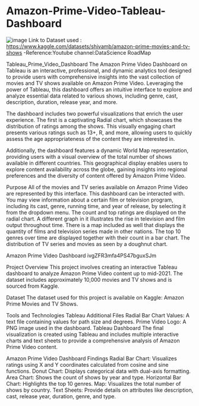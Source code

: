 # Amazon-Prime-Video-Tableau-Dashboard

![image](https://github.com/user-attachments/assets/b34a6e35-da5c-4bf1-a962-d1f86e4fc02d)
Link to Dataset used : https://www.kaggle.com/datasets/shivamb/amazon-prime-movies-and-tv-shows
-Reference:Youtube channel:DataScience RoadMap

Tableau_Prime_Video_Dashboard
The Amazon Prime Video Dashboard on Tableau is an interactive, professional, and dynamic analytics tool designed to provide users with comprehensive insights into the vast collection of movies and TV shows available on Amazon Prime Video. Leveraging the power of Tableau, this dashboard offers an intuitive interface to explore and analyze essential data related to various shows, including genre, cast, description, duration, release year, and more.

The dashboard includes two powerful visualizations that enrich the user experience. The first is a captivating Radial chart, which showcases the distribution of ratings among the shows. This visually engaging chart presents various ratings such as 13+, R, and more, allowing users to quickly assess the age appropriateness of the content they are interested in.

Additionally, the dashboard features a dynamic World Map representation, providing users with a visual overview of the total number of shows available in different countries. This geographical display enables users to explore content availability across the globe, gaining insights into regional preferences and the diversity of content offered by Amazon Prime Video.


Purpose
All of the movies and TV series available on Amazon Prime Video are represented by this interface. This dashboard can be interacted with.
You may view information about a certain film or television program, including its cast, genre, running time, and year of release, by selecting it from the dropdown menu. The count and top ratings are displayed on the radial chart. A different graph in it illustrates the rise in television and film output throughout time. There is a map included as well that displays the quantity of films and television series made in other nations. The top 10 genres over time are displayed together with their count in a bar chart. The distribution of TV series and movies as seen by a doughnut chart.

Amazon Prime Video Dashboard
ivgZFR3mfa4PS47bguxSJm

Project Overview
This project involves creating an interactive Tableau dashboard to analyze Amazon Prime Video content up to mid-2021. The dataset includes approximately 10,000 movies and TV shows and is sourced from Kaggle.

Dataset
The dataset used for this project is available on Kaggle: Amazon Prime Movies and TV Shows.

Tools and Technologies
Tableau
Additional Files
Radial Bar Chart Values: A text file containing values for path size and degrees.
Prime Video Logo: A PNG image used in the dashboard.
Tableau Dashboard
The final visualization is created using Tableau and includes multiple interactive charts and text sheets to provide a comprehensive analysis of Amazon Prime Video content.

Amazon Prime Video Dashboard
Findings
Radial Bar Chart: Visualizes ratings using X and Y coordinates calculated from cosine and sine functions.
Donut Chart: Displays categorical data with dual-axis formatting.
Area Chart: Shows the count of shows by year and type.
Horizontal Bar Chart: Highlights the top 10 genres.
Map: Visualizes the total number of shows by country.
Text Sheets: Provide details on attributes like description, cast, release year, duration, genre, and type.

